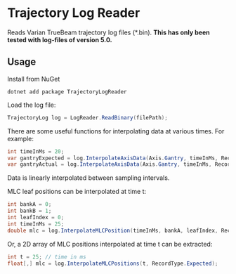 # Trajectory Log Reader

Reads Varian TrueBeam trajectory log files (*.bin). **This has only been tested with log-files of version 5.0.**

## Usage

Install from NuGet
```commandline
dotnet add package TrajectoryLogReader
```

Load the log file:

```csharp
TrajectoryLog log = LogReader.ReadBinary(filePath);
```

There are some useful functions for interpolating data at various times. For example:

```csharp
int timeInMs = 20;
var gantryExpected = log.InterpolateAxisData(Axis.Gantry, timeInMs, RecordType.ExpectedPosition);
var gantryActual = log.InterpolateAxisData(Axis.Gantry, timeInMs, RecordType.ActualPosition);
```

Data is linearly interpolated between sampling intervals.

MLC leaf positions can be interpolated at time t:

```csharp
int bankA = 0;
int bankB = 1;
int leafIndex = 0;
int timeInMs = 25;
double mlc = log.InterpolateMLCPosition(timeInMs, bankA, leafIndex, RecordType.Actual);
```

Or, a 2D array of MLC positions interpolated at time t can be extracted:

```csharp
int t = 25; // time in ms
float[,] mlc = log.InterpolateMLCPositions(t, RecordType.Expected);
```
